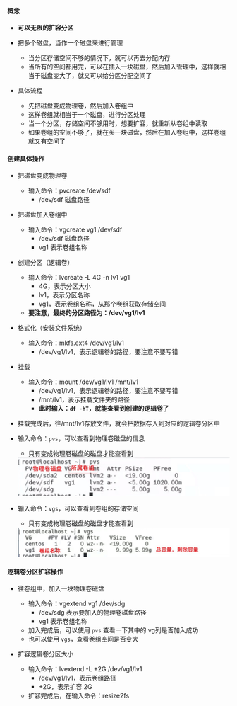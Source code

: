 #### 概念
- **可以无限的扩容分区**
- 把多个磁盘，当作一个磁盘来进行管理
  - 当分区存储空间不够的情况下，就可以再去分配内存
  - 当所有的空间都用完，可以在插入一块磁盘，然后加入管理中，这样就相当于磁盘变大了，就又可以给分区分配空间了

- 具体流程
  - 先把磁盘变成物理卷，然后加入卷组中
  - 这样卷组就相当于一个磁盘，进行分区处理
  - 当一个分区，存储空间不够用时，想要扩容，就重新从卷组中读取
  - 如果卷组的空间不够了，就在买一块磁盘，然后在加入卷组中，这样卷组就又有空间了

#### 创建具体操作
- 把磁盘变成物理卷
  - 输入命令：pvcreate /dev/sdf
    - /dev/sdf 磁盘路径
- 把磁盘加入卷组中
  - 输入命令：vgcreate vg1 /dev/sdf
    - /dev/sdf 磁盘路径
    - vg1 表示卷组名称
- 创建分区（逻辑卷）
  - 输入命令：lvcreate -L 4G -n lv1 vg1
    - 4G，表示分区大小
    - lv1，表示分区名称
    - vg1，表示卷组名称，从那个卷组获取存储空间
  - **要注意，最终的分区路径为：/dev/vg1/lv1**
- 格式化（安装文件系统）
  - 输入命令：mkfs.ext4 /dev/vg1/lv1
     -  /dev/vg1/lv1，表示逻辑卷的路径，要注意不要写错
- 挂载
  - 输入命令：mount /dev/vg1/lv1 /mnt/lv1
    -  /dev/vg1/lv1，表示逻辑卷的路径，要注意不要写错
    - /mnt/lv1，表示挂载文件夹的路径
    - **此时输入：`df -hT`，就能查看到创建的逻辑卷了**

- 挂载完成后，往/mnt/lv1存放文件，就会把数据存入到对应的逻辑卷分区中

- 输入命令：`pvs`，可以查看到物理卷磁盘的信息
  - 只有变成物理卷磁盘的磁盘才能查看到
  <img src='../../imgs/img22.png'>
- 输入命令：`vgs`，可以查看到卷组的存储空间
  - 只有变成物理卷磁盘的磁盘才能查看到
  <img src='../../imgs/img23.png'>


#### 逻辑卷分区扩容操作
- 往卷组中，加入一块物理卷磁盘
  - 输入命令：vgextend vg1 /dev/sdg
    - /dev/sdg 表示要加入的物理卷磁盘路径
    - vg1 表示卷组名称
  - 加入完成后，可以使用 `pvs` 查看一下其中的 vg列是否加入成功
  - 也可以使用 `vgs`，查看卷组空间是否变大

- 扩容逻辑卷分区大小
  - 输入命令：lvextend -L +2G /dev/vg1/lv1
    - /dev/vg1/lv1，表示卷组路径
    - +2G，表示扩容 2G 
  - 扩容完成后，在输入命令：resize2fs
